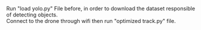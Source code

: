 Run "load yolo.py" File before, in order to download the dataset responsible of detecting objects. <br>
Connect to the drone through wifi then run "optimized track.py" file.
